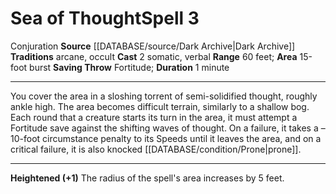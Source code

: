 ﻿---
actions: '[two-actions]'
area: 15-foot burst
bloodline: null
component:
- Somatic
- Verbal
cost: null
deity: null
domain: null
duration: 1 minute
element: null
heighten: '+1'
heighten_level: 3, 4, 5, 6, 7, 8, 9, 10
id: '1162'
lesson: null
level: '3'
mystery: null
name: Sea of Thought
patron_theme: null
range: 60 feet
rarity: Common
requirement: null
rus_type_level: null
saving_throw: Fortitude
school: Conjuration
source: '[[DATABASE/source/Dark Archive|Dark Archive]]'
target: null
tradition:
- Arcane
- Occult
trait:
- '[[DATABASE/trait/Conjuration|Conjuration]]'
trigger: null
type: Spell

---
# Sea of Thought<span class="item-type">Spell 3</span>

<span class="item-trait">Conjuration</span>
**Source** [[DATABASE/source/Dark Archive|Dark Archive]]
**Traditions** arcane, occult
**Cast** <span class="action-icon">2</span> somatic, verbal
**Range** 60 feet; **Area** 15-foot burst
**Saving Throw** Fortitude; **Duration** 1 minute

---
You cover the area in a sloshing torrent of semi-solidified thought, roughly ankle high. The area becomes difficult terrain, similarly to a shallow bog. Each round that a creature starts its turn in the area, it must attempt a Fortitude save against the shifting waves of thought. On a failure, it takes a –10-foot circumstance penalty to its Speeds until it leaves the area, and on a critical failure, it is also knocked [[DATABASE/condition/Prone|prone]].

---
**Heightened (+1)** The radius of the spell's area increases by 5 feet.